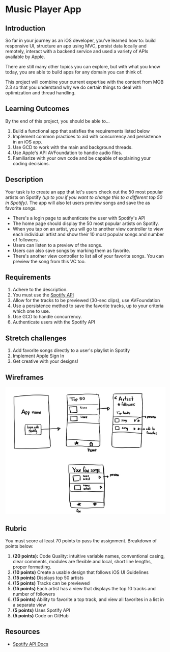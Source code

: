 # Music Player App

## Introduction

So far in your journey as an iOS developer, you've learned how to: build responsive UI, structure an app using MVC, persist data locally and remotely, interact with a backend service and used a variety of APIs available by Apple.

There are still many other topics you can explore, but with what you know today, you are able to build apps for any domain you can think of.

This project will combine your current expertise with the content from MOB 2.3 so that you understand why we do certain things to deal with optimization and thread handling.

## Learning Outcomes

By the end of this project, you should be able to...

1. Build a functional app that satisfies the requirements listed below
1. Implement common practices to aid with concurrency and persistence in an iOS app.
1. Use GCD to work with the main and background threads.
1. Use Apple's API AVFoundation to handle audio files.
1. Familiarize with your own code and be capable of explaining your coding decisions.

## Description

Your task is to create an app that let's users check out the 50 most popular artists on Spotify *(up to you if you want to change this to a different top 50 in Spotify)*. The app will also let users preview songs and save the as favorite songs.

- There's a login page to authenticate the user with Spotify's API
- The home page should display the 50 most popular artists on Spotify.
- When you tap on an artist, you will go to another view controller to view each individual artist and show their 10 most popular songs and number of followers.
- Users can listen to a preview of the songs.
- Users can also save songs by marking them as favorite.
- There's another view controller to list all of your favorite songs. You can preview the song from this VC too.

## Requirements

1. Adhere to the description.
1. You must use the [Spotify API](https://developer.spotify.com/documentation/web-api/)
1. Allow for the tracks to be previewed (30-sec clips), use AVFoundation
1. Use a persistence method to save the favorite tracks, up to your criteria which one to use.
1. Use GCD to handle concurrency.
1. Authenticate users with the Spotify API

## Stretch challenges

1. Add favorite songs directly to a user's playlist in Spotify
1. Implement Apple Sign In
1. Get creative with your designs!

## Wireframes

![wireframe](wire.jpeg)

## Rubric

You must score at least 70 points to pass the assignment. Breakdown of points below:

1. **(20 points):** Code Quality: intuitive variable names, conventional casing, clear comments, modules are flexible and local, short line lengths, proper formatting.
1. **(10 points)** Create a usable design that follows iOS UI Guidelines
1. **(15 points)** Displays top 50 artists
1. **(15 points)** Tracks can be previewed
1. **(15 points)** Each artist has a view that displays the top 10 tracks and number of followers
1. **(15 points)** Ability to favorite a top track, and view all favorites in a list in a separate view
1. **(5 points)** Uses Spotify API
1. **(5 points)** Code on GitHub

## Resources
- [Spotify API Docs](https://developer.spotify.com/documentation/web-api/)
